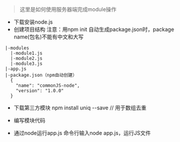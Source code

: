 > 这里是如何使用服务器端完成module操作

- 下载安装node.js
- 创建项目结构
    注意：用npm init 自动生成package.json时，package name(包名)不能有中文和大写
```
|-modules
  |-module1.js
  |-module2.js
  |-module3.js
|-app.js
|-package.json（npm自动创建）
  {
    "name": "commonJS-node",
    "version": "1.0.0"
  }
```
- 下载第三方模块
npm install uniq --save // 用于数组去重

- 编写模块代码
- 通过node运行app.js
    命令行输入node app.js，运行JS文件